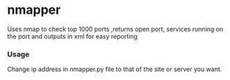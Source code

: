 # nmapper
Uses nmap to check top 1000 ports ,returns open port, services running on the port and outputs in xml for easy reporting


### Usage 
Change ip address in nmapper.py file to that of the site or server you want.
